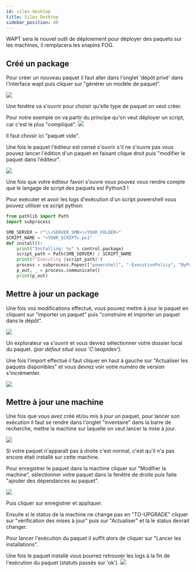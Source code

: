 ```yaml
---
id: silex-desktop
title: Silex Desktop
sidebar_position: 40
---
```


WAPT sera le nouvel outil de déploiement pour déployer des paquets sur les machines, il remplacera les snapins FOG.

## Créé un package

Pour créer un nouveau paquet il faut aller dans l'onglet 'dépôt privé' dans l'interface wapt puis cliquer sur "générer un modèle de paquet".

![](/img/it/wapt_packages/wapt_packages_create_menu.PNG)

Une fenêtre va s'ouvrir pour choisir qu'elle type de paquet on veut créer.

Pour notre exemple on va partir du principe qu'on veut déployer un script, car c'est le plus "compliqué".
![](/img/it/wapt_packages/wapt_packages_create_template_package.PNG)

Il faut choisir ici "paquet vide".

Une fois le paquet l'éditeur est censé s'ouvrir s'il ne s'ouvre pas vous pouvez lancer l'édition d'un paquet en faisant clique droit puis "modifier le paquet dans l'éditeur".

![](/img/it/wapt_packages/wapt_packages_edit_package_menu.PNG)

Une fois que votre éditeur favori s'ouvre vous pouvez vous rendre compte que le langage de script des paquets est Python3 !

Pour exécuter et avoir les logs d'exécution d'un script powershell vous pouvez utiliser ce script python:

```py
from pathlib import Path
import subprocess

SMB_SERVER = r"\\<SERVER_SMB>\<YOUR_FOLDER>"
SCRIPT_NAME = "<YOUR_SCRIPT>.ps1"
def install():
    print("Installing: %s" % control.package)
    script_path = Path(SMB_SERVER) / SCRIPT_NAME
    print(f"Executing {script_path}")
    process = subprocess.Popen(["powershell", "-ExecutionPolicy", "ByPass", "-NoProfile", "-File", script_path],  stdout=subprocess.PIPE)
    p_out, _ = process.communicate()
    print(p_out)
```

## Mettre à jour un package

Une fois vos modifications effectué, vous pouvez mettre à jour le paquet en cliquant sur "importer un paquet" puis "construire et importer un paquet dans le dépôt".

![](/img/it/wapt_packages/wapt_packages_import_package_menu.PNG)

Un explorateur va s'ouvrir et vous devrez sélectionner votre dossier local du paquet. _(par défaut situé sous 'C:\waptdev')._

Une fois l'import effectué il faut cliquer en haut à gauche sur "Actualiser les paquets disponibles" et vous devrez voir votre numéro de version s'incrémenter.

![](/img/it/wapt_packages/wapt_packages_import_package_version.PNG)

## Mettre à jour une machine

Une fois que vous avez créé et/ou mis à jour un paquet, pour lancer son exécution il faut se rendre dans l'onglet "inventaire" dans la barre de recherche, mettre la machine sur laquelle on veut lancer la mise à jour.

![](/img/it/wapt_packages/wapt_packages_register_package_in_computer_menu.PNG)

Si votre paquet n'apparaît pas à droite c'est normal, c'est qu'il n'a pas encore était installé sur cette machine.

Pour enregistrer le paquet dans la machine cliquer sur "Modifier la machine", sélectionner votre paquet dans la fenêtre de droite puis faite "ajouter des dépendances au paquet".

![](/img/it/wapt_packages/wapt_packages_register_package_in_computer.PNG)

Puis cliquer sur enregistrer et appliquer.

Ensuite si le status de la machine ne change pas en "TO-UPGRADE" cliquer sur "vérification des mises à jour" puis sur "Actualiser" et là le status devrait changer.

Pour lancer l'exécution du paquet il suffit alors de cliquer sur "Lancer les installations".

Une fois le paquet installé vous pourrez retrouver les logs à la fin de l'exécution du paquet (statuts passés sur 'ok').
![](/img/it/wapt_packages/wapt_packages_end_install_and_log_on_computer.PNG)
